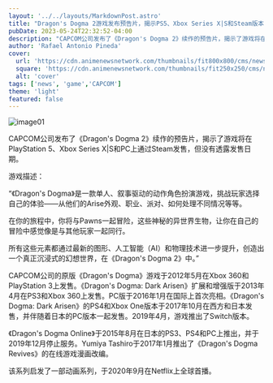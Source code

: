 ```yaml
---
layout: '../../layouts/MarkdownPost.astro'
title: "Dragon's Dogma 2游戏发布预告片，揭示PS5、Xbox Series X|S和Steam版本"
pubDate: 2023-05-24T22:32:52-04:00
description: "CAPCOM公司发布了《Dragon's Dogma 2》续作的预告片，揭示了游戏将在PlayStation 5、Xbox Series X|S和PC上通过Steam发售，但没有透露发售日期。"
author: 'Rafael Antonio Pineda'
cover:
  url: 'https://cdn.animenewsnetwork.com/thumbnails/fit800x800/cms/news/198409/dragonsdogma2.jpg'
  square: 'https://cdn.animenewsnetwork.com/thumbnails/fit250x250/cms/news/198409/dragonsdogma2.jpg'
  alt: 'cover'
tags: ['news', 'game','CAPCOM']
theme: 'light'
featured: false
---
```


![image01](https://cdn.animenewsnetwork.com/thumbnails/fit800x800/cms/news/198409/dragonsdogma2.jpg)

CAPCOM公司发布了《Dragon's Dogma 2》续作的预告片，揭示了游戏将在PlayStation 5、Xbox Series X|S和PC上通过Steam发售，但没有透露发售日期。

游戏描述：

“《Dragon's Dogma》是一款单人、叙事驱动的动作角色扮演游戏，挑战玩家选择自己的体验——从他们的Arise外观、职业、派对、如何处理不同情况等等。

在你的旅程中，你将与Pawns一起冒险，这些神秘的异世界生物，让你在自己的冒险中感觉像是与其他玩家一起同行。

所有这些元素都通过最新的图形、人工智能（AI）和物理技术进一步提升，创造出一个真正沉浸式的幻想世界，在《Dragon's Dogma 2》中。”

CAPCOM公司的原版《Dragon's Dogma》游戏于2012年5月在Xbox 360和PlayStation 3上发售。《Dragon's Dogma: Dark Arisen》扩展和增强版于2013年4月在PS3和Xbox 360上发售。PC版于2016年1月在国际上首次亮相。《Dragon's Dogma: Dark Arisen》的PS4和Xbox One版本于2017年10月在西方和日本发售，并伴随着日本的PC版本一起发售。2019年4月，游戏推出了Switch版本。

《Dragon's Dogma Online》于2015年8月在日本的PS3、PS4和PC上推出，并于2019年12月停止服务。Yumiya Tashiro于2017年1月推出了《Dragon's Dogma Revives》的在线游戏漫画改编。

该系列启发了一部动画系列，于2020年9月在Netflix上全球首播。